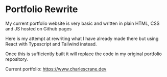 # Portfolio Rewrite

My current portfolio website is very basic and written in plain HTML, CSS and JS hosted on Github pages

Here is my attempt at rewriting what I have already made there but using React with Typescript and Tailwind instead.

Once this is sufficiently built it will replace the code in my original portfolio repository.

Current portfolio: https://www.charlescrane.dev